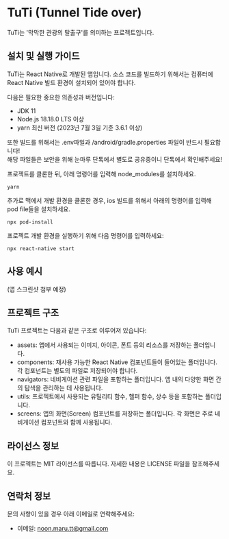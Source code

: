 # TuTi (Tunnel Tide over)
TuTi는 '막막한 관광의 탈출구'를 의미하는 프로젝트입니다.


## 설치 및 실행 가이드
TuTi는 React Native로 개발된 앱입니다. 소스 코드를 빌드하기 위해서는 컴퓨터에 React Native 빌드 환경이 설치되어 있어야 합니다.

다음은 필요한 중요한 의존성과 버전입니다:

- JDK 11
- Node.js 18.18.0 LTS 이상
- yarn 최신 버전 (2023년 7월 3일 기준 3.6.1 이상)

또한 빌드를 위해서는 .env파일과 /android/gradle.properties 파일이 반드시 필요합니다!  
해당 파일들은 보안을 위해 눈마루 단톡에서 별도로 공유중이니 단톡에서 확인해주세요!

프로젝트를 클론한 뒤, 아래 명령어를 입력해 node_modules를 설치하세요.
```
yarn
```

추가로 맥에서 개발 환경을 클론한 경우, ios 빌드를 위해서 아래의 명령어를 입력해 pod file들을 설치하세요.
```
npx pod-install
```

프로젝트 개발 환경을 실행하기 위해 다음 명령어를 입력하세요:
```
npx react-native start
```

## 사용 예시
(앱 스크린샷 첨부 예정)

## 프로젝트 구조
TuTi 프로젝트는 다음과 같은 구조로 이루어져 있습니다:

- assets: 앱에서 사용되는 이미지, 아이콘, 폰트 등의 리소스를 저장하는 폴더입니다.
- components: 재사용 가능한 React Native 컴포넌트들이 들어있는 폴더입니다. 각 컴포넌트는 별도의 파일로 저장되어야 합니다.
- navigators: 네비게이션 관련 파일을 포함하는 폴더입니다. 앱 내의 다양한 화면 간의 탐색을 관리하는 데 사용됩니다.
- utils: 프로젝트에서 사용되는 유틸리티 함수, 헬퍼 함수, 상수 등을 포함하는 폴더입니다.
- screens: 앱의 화면(Screen) 컴포넌트를 저장하는 폴더입니다. 각 화면은 주로 네비게이션 컴포넌트와 함께 사용됩니다.

## 라이선스 정보
이 프로젝트는 MIT 라이선스를 따릅니다. 자세한 내용은 LICENSE 파일을 참조해주세요.

## 연락처 정보
문의 사항이 있을 경우 아래 이메일로 연락해주세요:

- 이메일: noon.maru.tt@gmail.com